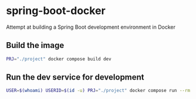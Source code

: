 # spring-boot-docker
Attempt at building a Spring Boot development environment in Docker

## Build the image
```bash
PRJ="./project" docker compose build dev
```

## Run the dev service for development
```bash
USER=$(whoami) USERID=$(id -u) PRJ="./project" docker compose run --rm -p 8080:8080 dev /bin/bash
```
